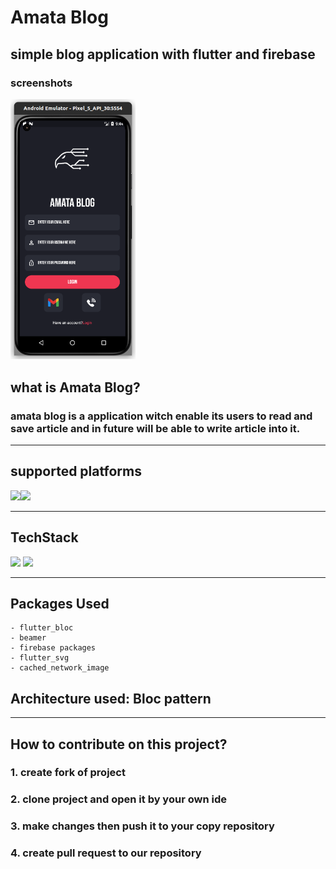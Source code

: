 # Amata Blog
## simple blog application with flutter and firebase 
### screenshots

<img src="ui_ux/loginUI.png" width="200">

## what is Amata Blog?
### amata blog is a application witch enable its users to read and save article and in future will be able to write article into it.

---
## supported platforms
<img src="https://img.icons8.com/fluency/96/000000/mac-os.png"/><img src="https://img.icons8.com/color/96/000000/android-os.png"/>

---
## TechStack
<p>
<img src="https://skillicons.dev/icons?i=flutter">
<img src="https://skillicons.dev/icons?i=firebase">
</p>

---
## Packages Used
    - flutter_bloc
    - beamer
    - firebase packages
    - flutter_svg
    - cached_network_image
## Architecture used:  Bloc pattern
---
## How to contribute on this project?
### 1. create fork of project 
### 2. clone project and open it by your own ide
### 3. make changes then push it to your copy repository
### 4. create pull request to our repository
